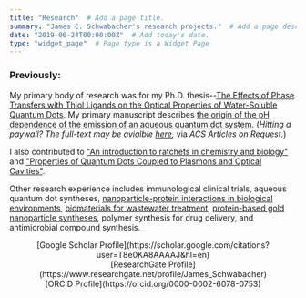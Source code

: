 ```yaml
---
title: "Research"  # Add a page title.
summary: "James C. Schwabacher's research projects."  # Add a page description.
date: "2019-06-24T00:00:00Z"  # Add today's date.
type: "widget_page"  # Page type is a Widget Page
---
```


### Previously:
My primary body of research was for my Ph.D. thesis--[The Effects of Phase Transfers with Thiol Ligands on the Optical Properties of Water-Soluble Quantum Dots](https://www.proquest.com/docview/2447534194). My primary manuscript describes [the origin of the pH dependence of the emission of an aqueous quantum dot system](https://pubs.acs.org/doi/10.1021/acs.jpcc.9b03619). (*Hitting a paywall? The full-text may be avialble [here](https://pubs.acs.org/articlesonrequest/AOR-vUemTZcSjtWyQRe658gU),* via *ACS Articles on Request.*)

I also contributed to ["An introduction to ratchets in chemistry and biology"](https://doi.org/10.1039/C7MH00062F) and ["Properties of Quantum Dots Coupled to Plasmons and Optical Cavities"](https://doi.org/10.1063/1.5124392).

Other research experience includes immunological clinical trials, aqueous quantum dot syntheses, [nanoparticle-protein interactions in biological environments](http://pubs.acs.org/doi/abs/10.1021/acs.biomac.6b01503), [biomaterials for wastewater treatment](https://doi.org/10.1016/j.poly.2021.115297), [protein-based gold nanoparticle syntheses](https://doi.org/10.1039/C7DT03275G), polymer synthesis for drug delivery, and antimicrobial compound synthesis.

<center>[Google Scholar Profile](https://scholar.google.com/citations?user=T8e0KA8AAAAJ&hl=en)</center>

<center>[ResearchGate Profile](https://www.researchgate.net/profile/James_Schwabacher)</center>

<center>[ORCID Profile](https://orcid.org/0000-0002-6078-0753)</center>
